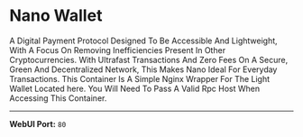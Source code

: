 # Nano Wallet

A Digital Payment Protocol Designed To Be Accessible And Lightweight, With A Focus On Removing Inefficiencies Present In Other Cryptocurrencies. With Ultrafast Transactions And Zero Fees On A Secure, Green And Decentralized Network, This Makes Nano Ideal For Everyday Transactions. This Container Is A Simple Nginx Wrapper For The Light Wallet Located here. You Will Need To Pass A Valid Rpc Host When Accessing This Container.

---

**WebUI Port:** `80`